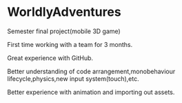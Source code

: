 # WorldlyAdventures
 Semester final project(mobile 3D game)

 First time working with a team for 3 months.
 
 Great experience with GitHub.
 
 Better understanding of code arrangement,monobehaviour lifecycle,physics,new input system(touch),etc.
 
 Better experience with animation and importing out assets.
 
